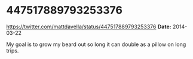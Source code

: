 # 447517889793253376
https://twitter.com/mattdavella/status/447517889793253376
**Date:** 2014-03-22

My goal is to grow my beard out so long it can double as a pillow on long trips.
